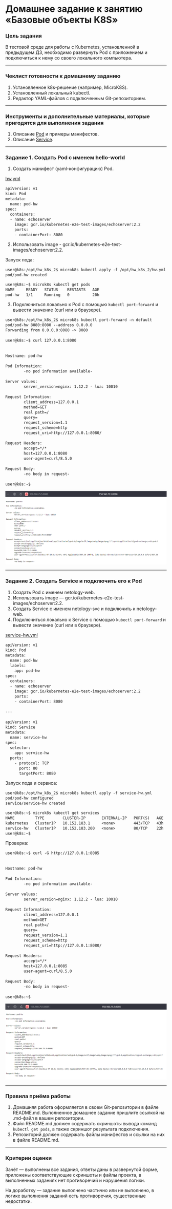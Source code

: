 # Домашнее задание к занятию «Базовые объекты K8S»

### Цель задания

В тестовой среде для работы с Kubernetes, установленной в предыдущем ДЗ, необходимо развернуть Pod с приложением и подключиться к нему со своего локального компьютера. 

------

### Чеклист готовности к домашнему заданию

1. Установленное k8s-решение (например, MicroK8S).
2. Установленный локальный kubectl.
3. Редактор YAML-файлов с подключенным Git-репозиторием.

------

### Инструменты и дополнительные материалы, которые пригодятся для выполнения задания

1. Описание [Pod](https://kubernetes.io/docs/concepts/workloads/pods/) и примеры манифестов.
2. Описание [Service](https://kubernetes.io/docs/concepts/services-networking/service/).

------

### Задание 1. Создать Pod с именем hello-world

1. Создать манифест (yaml-конфигурацию) Pod.

[hw.yml](https://github.com/stepynin-georgy/hw_k8s_2/blob/main/hw.yml)

```
apiVersion: v1
kind: Pod
metadata:
  name: pod-hw
spec:
  containers:
  - name: echoserver
    image: gcr.io/kubernetes-e2e-test-images/echoserver:2.2
    ports:
    - containerPort: 8080
```

2. Использовать image - gcr.io/kubernetes-e2e-test-images/echoserver:2.2.

Запуск пода:

```
user@k8s:/opt/hw_k8s_2$ microk8s kubectl apply -f /opt/hw_k8s_2/hw.yml
pod/pod-hw created
```

```
user@k8s:~$ microk8s kubectl get pods
NAME     READY   STATUS    RESTARTS   AGE
pod-hw   1/1     Running   0          20h
```

3. Подключиться локально к Pod с помощью `kubectl port-forward` и вывести значение (curl или в браузере).

```
user@k8s:/opt/hw_k8s_2$ microk8s kubectl port-forward -n default pod/pod-hw 8080:8080 --address 0.0.0.0
Forwarding from 0.0.0.0:8080 -> 8080

user@k8s:~$ curl 127.0.0.1:8080


Hostname: pod-hw

Pod Information:
        -no pod information available-

Server values:
        server_version=nginx: 1.12.2 - lua: 10010

Request Information:
        client_address=127.0.0.1
        method=GET
        real path=/
        query=
        request_version=1.1
        request_scheme=http
        request_uri=http://127.0.0.1:8080/

Request Headers:
        accept=*/*
        host=127.0.0.1:8080
        user-agent=curl/8.5.0

Request Body:
        -no body in request-

user@k8s:~$
```

![изображение](https://github.com/stepynin-georgy/hw_k8s_2/blob/main/img/Screenshot_140.png)

------

### Задание 2. Создать Service и подключить его к Pod

1. Создать Pod с именем netology-web.
2. Использовать image — gcr.io/kubernetes-e2e-test-images/echoserver:2.2.
3. Создать Service с именем netology-svc и подключить к netology-web.
4. Подключиться локально к Service с помощью `kubectl port-forward` и вывести значение (curl или в браузере).

[service-hw.yml](https://github.com/stepynin-georgy/hw_k8s_2/blob/main/service-hw.yml)

```
apiVersion: v1
kind: Pod
metadata:
  name: pod-hw
  labels:
    app: pod-hw
spec:
  containers:
  - name: echoserver
    image: gcr.io/kubernetes-e2e-test-images/echoserver:2.2
    ports:
    - containerPort: 8080

---

apiVersion: v1
kind: Service
metadata:
  name: service-hw
spec:
  selector:
    app: service-hw
  ports:
    - protocol: TCP
      port: 80
      targetPort: 8080
```

Запуск пода и сервиса:

```
user@k8s:/opt/hw_k8s_2$ microk8s kubectl apply -f service-hw.yml
pod/pod-hw configured
service/service-hw created
```

```
user@k8s:~$ microk8s kubectl get services
NAME         TYPE        CLUSTER-IP       EXTERNAL-IP   PORT(S)   AGE
kubernetes   ClusterIP   10.152.183.1     <none>        443/TCP   43h
service-hw   ClusterIP   10.152.183.200   <none>        80/TCP    22h
user@k8s:~$
```

Проверка:

```
user@k8s:~$ curl -G http://127.0.0.1:8085


Hostname: pod-hw

Pod Information:
        -no pod information available-

Server values:
        server_version=nginx: 1.12.2 - lua: 10010

Request Information:
        client_address=127.0.0.1
        method=GET
        real path=/
        query=
        request_version=1.1
        request_scheme=http
        request_uri=http://127.0.0.1:8080/

Request Headers:
        accept=*/*
        host=127.0.0.1:8085
        user-agent=curl/8.5.0

Request Body:
        -no body in request-

user@k8s:~$

```

![изображение](https://github.com/stepynin-georgy/hw_k8s_2/blob/main/img/Screenshot_141.png)

------

### Правила приёма работы

1. Домашняя работа оформляется в своем Git-репозитории в файле README.md. Выполненное домашнее задание пришлите ссылкой на .md-файл в вашем репозитории.
2. Файл README.md должен содержать скриншоты вывода команд `kubectl get pods`, а также скриншот результата подключения.
3. Репозиторий должен содержать файлы манифестов и ссылки на них в файле README.md.

------

### Критерии оценки
Зачёт — выполнены все задания, ответы даны в развернутой форме, приложены соответствующие скриншоты и файлы проекта, в выполненных заданиях нет противоречий и нарушения логики.

На доработку — задание выполнено частично или не выполнено, в логике выполнения заданий есть противоречия, существенные недостатки.
